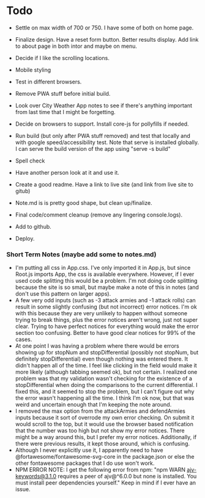 # Todo

- Settle on max width of 700 or 750. I have some of both on home page.
- Finalize design. Have a reset form button. Better results display. Add link to about page in both intor and maybe on menu.
- Decide if I like the scrolling locations.
- Mobile styling
- Test in different browsers.

- Remove PWA stuff before initial build.
- Look over City Weather App notes to see if there's anything important from last time that I might be forgetting.
- Decide on browsers to support. Install core-js for pollyfills if needed.
- Run build (but only after PWA stuff removed) and test that locally and with google speed/accessibility test. Note that serve is installed globally. I can serve the build version of the app using "serve -s build"
- Spell check
- Have another person look at it and use it.
- Create a good readme. Have a link to live site (and link from live site to gitub)
- Note.md is is pretty good shape, but clean up/finalize.
- Final code/comment cleanup (remove any lingering console.logs).
- Add to github.
- Deploy.



### Short Term Notes (maybe add some to notes.md)

- I'm putting all css in App.css. I've only imported it in App.js, but since Root.js imports App, the css is available everywhere. However, if I ever used code splitting this would be a problem. I'm not doing code splitting because the site is so small, but maybe make a note of this in notes (and don't use this pattern on larger apps).
- A few very odd inputs (such as -3 attack armies and -1 attack rolls) can result in some slightly confusing (but not incorrect) error notices. I'm ok with this because they are very unlikely to happen without someone trying to break things, plus the error notices aren't wrong, just not super clear. Trying to have perfect notices for everything would make the error section too confusing. Better to have good clear notices for 99% of the cases.
- At one point I was having a problem where there would be errors showing up for stopNum and stopDifferential (possibly not stopNum, but definitely stopDifferential) even though nothing was entered there. It didn't happen all of the time. I feel like clicking in the field would make it more likely (although tabbing seemed ok), but not certain. I realized one problem was that my validation wasn't checking for the existence of a stopDifferential when doing the comparisons to the current differential. I fixed this, and it seemed to stop the problem, but I can't figure out why the error wasn't happening all the time. I think I'm ok now, but that was weird and uncertain enough that I'm keeping the note around.
- I removed the max option from the attackArmies and defendArmies inputs because it sort of overrode my own error checking. On submit it would scroll to the top, but it would use the browser based notification that the number was too high but not show my error notices. There might be a way around this, but I prefer my error notices. Additionally, if there were previous results, it kept those around, which is confusing.
- Although I never explicitly use it, I apparently need to have @fortawesome/fontawesome-svg-core in the package.json or else the other fontawesome packages that I do use won't work.
- NPM ERROR NOTE: I get the following error from npm: "npm WARN ajv-keywords@3.1.0 requires a peer of ajv@^6.0.0 but none is installed. You must install peer dependencies yourself." Keep in mind if I ever have an issue.
